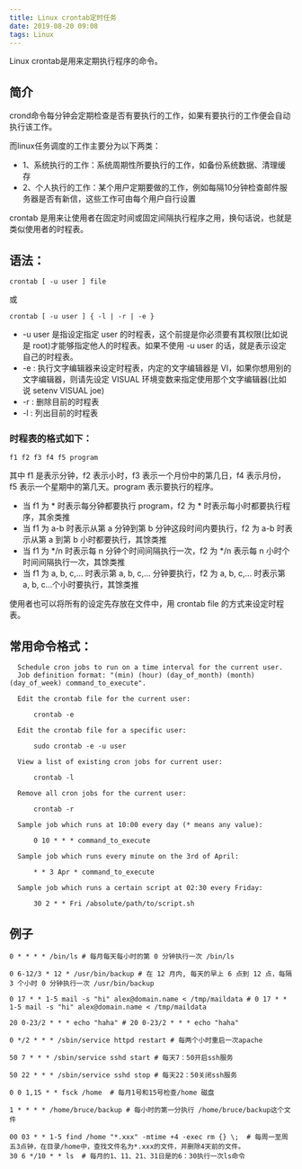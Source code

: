 ```yaml
---
title: Linux crontab定时任务
date: 2019-08-20 09:08
tags: Linux
---
```




Linux crontab是用来定期执行程序的命令。

<!--more-->

## 简介

crond命令每分钟会定期检查是否有要执行的工作，如果有要执行的工作便会自动执行该工作。

而linux任务调度的工作主要分为以下两类：

- 1、系统执行的工作：系统周期性所要执行的工作，如备份系统数据、清理缓存
- 2、个人执行的工作：某个用户定期要做的工作，例如每隔10分钟检查邮件服务器是否有新信，这些工作可由每个用户自行设置

crontab 是用来让使用者在固定时间或固定间隔执行程序之用，换句话说，也就是类似使用者的时程表。

## 语法：

```shell
crontab [ -u user ] file
```

或

```shell
crontab [ -u user ] { -l | -r | -e }
```

- -u user 是指设定指定 user 的时程表，这个前提是你必须要有其权限(比如说是 root)才能够指定他人的时程表。如果不使用 -u user 的话，就是表示设定自己的时程表。
- -e : 执行文字编辑器来设定时程表，内定的文字编辑器是 VI，如果你想用别的文字编辑器，则请先设定 VISUAL 环境变数来指定使用那个文字编辑器(比如说 setenv VISUAL joe)
- -r : 删除目前的时程表
- -l : 列出目前的时程表

### 时程表的格式如下：

```
f1 f2 f3 f4 f5 program
```

 其中 f1 是表示分钟，f2 表示小时，f3 表示一个月份中的第几日，f4 表示月份，f5 表示一个星期中的第几天。program 表示要执行的程序。

- 当 f1 为 * 时表示每分钟都要执行 program，f2 为 * 时表示每小时都要执行程序，其余类推
- 当 f1 为 a-b 时表示从第 a 分钟到第 b 分钟这段时间内要执行，f2 为 a-b 时表示从第 a 到第 b 小时都要执行，其馀类推
- 当 f1 为 */n 时表示每 n 分钟个时间间隔执行一次，f2 为 */n 表示每 n 小时个时间间隔执行一次，其馀类推
- 当 f1 为 a, b, c,... 时表示第 a, b, c,... 分钟要执行，f2 为 a, b, c,... 时表示第 a, b, c...个小时要执行，其馀类推

使用者也可以将所有的设定先存放在文件中，用 crontab file 的方式来设定时程表。

## 常用命令格式：

```shell
  Schedule cron jobs to run on a time interval for the current user.
  Job definition format: "(min) (hour) (day_of_month) (month) (day_of_week) command_to_execute".

  Edit the crontab file for the current user:

      crontab -e

  Edit the crontab file for a specific user:

      sudo crontab -e -u user

  View a list of existing cron jobs for current user:

      crontab -l

  Remove all cron jobs for the current user:

      crontab -r

  Sample job which runs at 10:00 every day (* means any value):

      0 10 * * * command_to_execute

  Sample job which runs every minute on the 3rd of April:

      * * 3 Apr * command_to_execute

  Sample job which runs a certain script at 02:30 every Friday:

      30 2 * * Fri /absolute/path/to/script.sh
```

## 例子

```
0 * * * * /bin/ls # 每月每天每小时的第 0 分钟执行一次 /bin/ls

0 6-12/3 * 12 * /usr/bin/backup # 在 12 月内, 每天的早上 6 点到 12 点，每隔 3 个小时 0 分钟执行一次 /usr/bin/backup

0 17 * * 1-5 mail -s "hi" alex@domain.name < /tmp/maildata # 0 17 * * 1-5 mail -s "hi" alex@domain.name < /tmp/maildata

20 0-23/2 * * * echo "haha" # 20 0-23/2 * * * echo "haha"

0 */2 * * * /sbin/service httpd restart # 每两个小时重启一次apache 

50 7 * * * /sbin/service sshd start # 每天7：50开启ssh服务 

50 22 * * * /sbin/service sshd stop # 每天22：50关闭ssh服务 

0 0 1,15 * * fsck /home  # 每月1号和15号检查/home 磁盘 

1 * * * * /home/bruce/backup # 每小时的第一分执行 /home/bruce/backup这个文件 

00 03 * * 1-5 find /home "*.xxx" -mtime +4 -exec rm {} \;  # 每周一至周五3点钟，在目录/home中，查找文件名为*.xxx的文件，并删除4天前的文件。
30 6 */10 * * ls  # 每月的1、11、21、31日是的6：30执行一次ls命令
```

